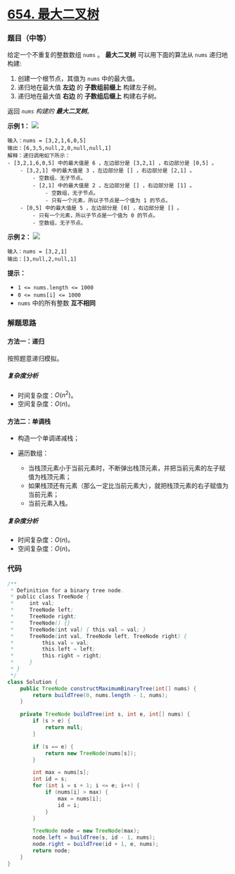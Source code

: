 # [654. 最大二叉树](https://leetcode.cn/problems/maximum-binary-tree/)

### 题目（中等）

给定一个不重复的整数数组 `nums` 。 **最大二叉树** 可以用下面的算法从 `nums` 递归地构建:

1. 创建一个根节点，其值为 `nums` 中的最大值。
2. 递归地在最大值 **左边** 的 **子数组前缀上** 构建左子树。
3. 递归地在最大值 **右边** 的 **子数组后缀上** 构建右子树。

返回 *`nums` 构建的* ***最大二叉树***。

**示例 1：**
![](https://assets.leetcode.com/uploads/2020/12/24/tree1.jpg)

```
输入：nums = [3,2,1,6,0,5]
输出：[6,3,5,null,2,0,null,null,1]
解释：递归调用如下所示：
- [3,2,1,6,0,5] 中的最大值是 6 ，左边部分是 [3,2,1] ，右边部分是 [0,5] 。
    - [3,2,1] 中的最大值是 3 ，左边部分是 [] ，右边部分是 [2,1] 。
        - 空数组，无子节点。
        - [2,1] 中的最大值是 2 ，左边部分是 [] ，右边部分是 [1] 。
            - 空数组，无子节点。
            - 只有一个元素，所以子节点是一个值为 1 的节点。
    - [0,5] 中的最大值是 5 ，左边部分是 [0] ，右边部分是 [] 。
        - 只有一个元素，所以子节点是一个值为 0 的节点。
        - 空数组，无子节点。
```

**示例 2：**
![](https://assets.leetcode.com/uploads/2020/12/24/tree2.jpg)

```
输入：nums = [3,2,1]
输出：[3,null,2,null,1]
```

**提示：**

* `1 <= nums.length <= 1000`
* `0 <= nums[i] <= 1000`
* `nums` 中的所有整数 **互不相同**


### 解题思路

#### 方法一：递归

按照题意递归模拟。

##### 复杂度分析

- 时间复杂度：$O(n^2)$。
- 空间复杂度：$O(n)$。

#### 方法二：单调栈

- 构造一个单调递减栈；

- 遍历数组：

  - 当栈顶元素小于当前元素时，不断弹出栈顶元素，并把当前元素的左子赋值为栈顶元素；
  - 如果栈顶还有元素（那么一定比当前元素大），就把栈顶元素的右子赋值为当前元素；
  - 当前元素入栈。

##### 复杂度分析

- 时间复杂度：$O(n)$。
- 空间复杂度：$O(n)$。

### 代码

```java
/**
 * Definition for a binary tree node.
 * public class TreeNode {
 *     int val;
 *     TreeNode left;
 *     TreeNode right;
 *     TreeNode() {}
 *     TreeNode(int val) { this.val = val; }
 *     TreeNode(int val, TreeNode left, TreeNode right) {
 *         this.val = val;
 *         this.left = left;
 *         this.right = right;
 *     }
 * }
 */
class Solution {
    public TreeNode constructMaximumBinaryTree(int[] nums) {
        return buildTree(0, nums.length - 1, nums);
    }

    private TreeNode buildTree(int s, int e, int[] nums) {
        if (s > e) {
            return null;
        }

        if (s == e) {
            return new TreeNode(nums[s]);
        }

        int max = nums[s];
        int id = s;
        for (int i = s + 1; i <= e; i++) {
            if (nums[i] > max) {
                max = nums[i];
                id = i;
            }
        }

        TreeNode node = new TreeNode(max);
        node.left = buildTree(s, id - 1, nums);
        node.right = buildTree(id + 1, e, nums);
        return node;
    }
}
```
